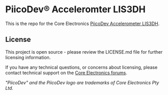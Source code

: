 # PiicoDev® Acceleromter LIS3DH

This is the repo for the Core Electronics [PiicoDev Accelerometer LIS3DH](https://core-electronics.com.au/catalog/product/view/sku/CE08705).

## License
This project is open source - please review the LICENSE.md file for further licensing information.

If you have any technical questions, or concerns about licensing, please contact technical support on the [Core Electronics forums](https://forum.core-electronics.com.au/).

*\"PiicoDev\" and the PiicoDev logo are trademarks of Core Electronics Pty Ltd.*

